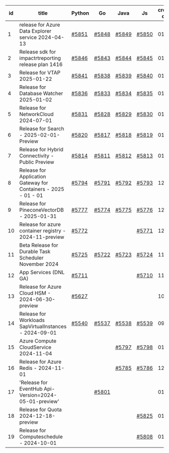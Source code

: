 | id | title | Python | Go | Java | Js | created date | target date | status |
| ------ | ------ | ------ | ------ | ------ | ------ | ------ | ------ | :-----: |
| 1 | release for Azure Data Explorer service 2024-04-13  | [#5851](https://github.com/Azure/sdk-release-request/issues/5851)  | [#5848](https://github.com/Azure/sdk-release-request/issues/5848)  | [#5849](https://github.com/Azure/sdk-release-request/issues/5849)  | [#5850](https://github.com/Azure/sdk-release-request/issues/5850)  | 01-23 | 12-26 |  |
| 2 | Release sdk for impactrtreporting release plan 1416  | [#5846](https://github.com/Azure/sdk-release-request/issues/5846)  | [#5843](https://github.com/Azure/sdk-release-request/issues/5843)  | [#5844](https://github.com/Azure/sdk-release-request/issues/5844)  | [#5845](https://github.com/Azure/sdk-release-request/issues/5845)  | 01-23 | 12-27 |  |
| 3 | Release for VTAP 2025-01-22  | [#5841](https://github.com/Azure/sdk-release-request/issues/5841)  | [#5838](https://github.com/Azure/sdk-release-request/issues/5838)  | [#5839](https://github.com/Azure/sdk-release-request/issues/5839)  | [#5840](https://github.com/Azure/sdk-release-request/issues/5840)  | 01-23 | 02-28 |  |
| 4 | Release for Database Watcher 2025-01-02  | [#5836](https://github.com/Azure/sdk-release-request/issues/5836)  | [#5833](https://github.com/Azure/sdk-release-request/issues/5833)  | [#5834](https://github.com/Azure/sdk-release-request/issues/5834)  | [#5835](https://github.com/Azure/sdk-release-request/issues/5835)  | 01-23 | 02-28 |  |
| 5 | Release for NetworkCloud 2024-07-01  | [#5831](https://github.com/Azure/sdk-release-request/issues/5831)  | [#5828](https://github.com/Azure/sdk-release-request/issues/5828)  | [#5829](https://github.com/Azure/sdk-release-request/issues/5829)  | [#5830](https://github.com/Azure/sdk-release-request/issues/5830)  | 01-15 | 02-28 |  |
| 6 | Release for Search - 2025-02-01-Preview  | [#5820](https://github.com/Azure/sdk-release-request/issues/5820)  | [#5817](https://github.com/Azure/sdk-release-request/issues/5817)  | [#5818](https://github.com/Azure/sdk-release-request/issues/5818)  | [#5819](https://github.com/Azure/sdk-release-request/issues/5819)  | 01-13 | 02-28 |  |
| 7 | Release for Hybrid Connectivity - Public Preview  | [#5814](https://github.com/Azure/sdk-release-request/issues/5814)  | [#5811](https://github.com/Azure/sdk-release-request/issues/5811)  | [#5812](https://github.com/Azure/sdk-release-request/issues/5812)  | [#5813](https://github.com/Azure/sdk-release-request/issues/5813)  | 01-10 | 01-24 | Hold on by JS/Java/Go/Python/ |
| 8 | Release for Application Gateway for Containers - 2025 - 01 - 01  | [#5794](https://github.com/Azure/sdk-release-request/issues/5794)  | [#5791](https://github.com/Azure/sdk-release-request/issues/5791)  | [#5792](https://github.com/Azure/sdk-release-request/issues/5792)  | [#5793](https://github.com/Azure/sdk-release-request/issues/5793)  | 12-26 | 01-24 | Hold on by JS/Java/Python/ |
| 9 | Release for PineconeVectorDB - 2025-01-31  | [#5777](https://github.com/Azure/sdk-release-request/issues/5777)  | [#5774](https://github.com/Azure/sdk-release-request/issues/5774)  | [#5775](https://github.com/Azure/sdk-release-request/issues/5775)  | [#5776](https://github.com/Azure/sdk-release-request/issues/5776)  | 12-11 | 01-24 | Hold on by JS/Go/Python/ |
| 10 | Release for azure container registry - 2024-11-preview  | [#5772](https://github.com/Azure/sdk-release-request/issues/5772)  |  |  | [#5771](https://github.com/Azure/sdk-release-request/issues/5771)  | 12-09 | 01-25 | Hold on by JS/Python/ |
| 11 | Beta Release for Durable Task Scheduler November 2024  | [#5725](https://github.com/Azure/sdk-release-request/issues/5725)  | [#5722](https://github.com/Azure/sdk-release-request/issues/5722)  | [#5723](https://github.com/Azure/sdk-release-request/issues/5723)  | [#5724](https://github.com/Azure/sdk-release-request/issues/5724)  | 11-15 | 02-21 | Hold on by Go/ |
| 12 | App Services (DNL GA)  | [#5711](https://github.com/Azure/sdk-release-request/issues/5711)  |  |  | [#5710](https://github.com/Azure/sdk-release-request/issues/5710)  | 11-11 | 01-25 | Hold on by JS/ |
| 13 | Release for Azure Cloud HSM - 2024-06-30-preview  | [#5627](https://github.com/Azure/sdk-release-request/issues/5627)  |  |  |  | 10-22 | 12-27 | Hold on by Python/ |
| 14 | Release for Workloads SapVirtualInstances - 2024-09-01  | [#5540](https://github.com/Azure/sdk-release-request/issues/5540)  | [#5537](https://github.com/Azure/sdk-release-request/issues/5537)  | [#5538](https://github.com/Azure/sdk-release-request/issues/5538)  | [#5539](https://github.com/Azure/sdk-release-request/issues/5539)  | 09-27 | 01-25 | Hold on by JS/Java/Go/Python/ |
| 15 | Azure Compute CloudService 2024-11-04   |  |  | [#5797](https://github.com/Azure/sdk-release-request/issues/5797)  | [#5798](https://github.com/Azure/sdk-release-request/issues/5798)  | 01-06 | 01-24 |  |
| 16 | Release for Azure Redis - 2024-11-01  |  |  | [#5785](https://github.com/Azure/sdk-release-request/issues/5785)  | [#5786](https://github.com/Azure/sdk-release-request/issues/5786)  | 12-16 | 01-23 |  |
| 17 | 'Release for EventHub Api-Version=2024-05-01-preview'  |  | [#5801](https://github.com/Azure/sdk-release-request/issues/5801)  |  |  | 01-08 | 01-30 |  |
| 18 | Release for Quota 2024-12-18-preview  |  |  |  | [#5825](https://github.com/Azure/sdk-release-request/issues/5825)  | 01-15 | 01-24 |  |
| 19 | Release for Computeschedule - 2024-10-01  |  |  |  | [#5808](https://github.com/Azure/sdk-release-request/issues/5808)  | 01-09 | 01-24 |  |
